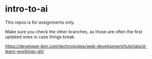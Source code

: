 # intro-to-ai
This repos is for assignments only.

Make sure you check the other branches, as those are often the first updated ones in case things break.

https://developer.ibm.com/technologies/web-development/tutorials/d-learn-workings-git/

